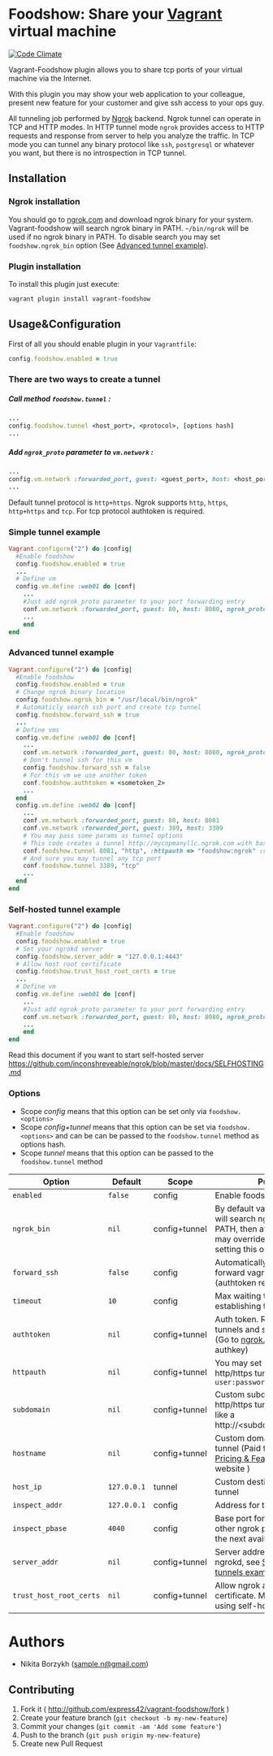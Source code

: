 # Foodshow: Share your [Vagrant](http://vagrantup.com) virtual machine

[![Code Climate](https://codeclimate.com/github/express42/vagrant-foodshow.png)](https://codeclimate.com/github/express42/vagrant-foodshow)

Vagrant-Foodshow plugin allows you to share tcp ports of your virtual machine via the Internet.

With this plugin you may show your web application to your colleague, present new feature for your customer and give ssh access to your ops guy.

All tunneling job performed by [Ngrok](http://ngrok.com) backend.
Ngrok tunnel can operate in TCP and HTTP modes. In HTTP tunnel mode `ngrok` provides access to HTTP requests and response from server to help you analyze the traffic. In TCP mode you can tunnel any binary protocol like `ssh`, `postgresql` or whatever you want, but there is no introspection in TCP tunnel.

## Installation

### Ngrok installation

You should go to [ngrok.com](http://ngrok.com) and download ngrok binary for your system. Vagrant-foodshow will search ngrok binary in PATH. `~/bin/ngrok` will be used if no ngrok binary in PATH. To disable search you may set `foodshow.ngrok_bin` option (See [Advanced tunnel example](#advanced-tunnel-example)).

### Plugin installation

To install this plugin just execute:

```bash
vagrant plugin install vagrant-foodshow
```

## Usage&Configuration

First of all you should enable plugin in your `Vagrantfile`:
```ruby
config.foodshow.enabled = true
```

### There are two ways to create a tunnel

##### Call method `foodshow.tunnel` :

```ruby
...
config.foodshow.tunnel <host_port>, <protocol>, [options hash]
...
```

##### Add `ngrok_proto` parameter to `vm.network` :

```ruby
...
config.vm.network :forwarded_port, guest: <guest_port>, host: <host_port>, ngrok_proto: "<protocol>"
...
```

Default tunnel protocol is `http+https`. Ngrok supports `http`, `https`, `http+https` and `tcp`. For tcp protocol authtoken is required.

### Simple tunnel example

```ruby
Vagrant.configure("2") do |config|
  #Enable foodshow
  config.foodshow.enabled = true
  ...
  # Define vm
  config.vm.define :web01 do |conf|
    ...
    #Just add ngrok_proto parameter to your port forwarding entry
    conf.vm.network :forwarded_port, guest: 80, host: 8080, ngrok_proto: "http+https"
    ...
    end
end
```

### Advanced tunnel example

```ruby
Vagrant.configure("2") do |config|
  #Enable foodshow
  config.foodshow.enabled = true
  # Change ngrok binary location
  config.foodshow.ngrok_bin = "/usr/local/bin/ngrok"
  # Automaticly search ssh port and create tcp tunnel
  config.foodshow.forward_ssh = true
  ...
  # Define vms
  config.vm.define :web01 do |conf|
    ...
    conf.vm.network :forwarded_port, guest: 80, host: 8080, ngrok_proto: "http+https"
    # Don't tunnel ssh for this vm
    config.foodshow.forward_ssh = false
    # For this vm we use another token
    conf.foodshow.authtoken = <sometoken_2>
    ...
  end
  config.vm.define :web02 do |conf|
    ...
    conf.vm.network :forwarded_port, guest: 80, host: 8081
    conf.vm.network :forwarded_port, guest: 389, host: 3389
    # You may pass some params as tunnel options
    # This code creates a tunnel http://mycopmanyllc.ngrok.com with basic auth
    conf.foodshow.tunnel 8081, "http", :httpauth => "foodshow:ngrok" :subdomain => "mycopmanyllc"
    # And sure you may tunnel any tcp port
    conf.foodshow.tunnel 3389, "tcp"
    ...
  end
end
```

### Self-hosted tunnel example

```ruby
Vagrant.configure("2") do |config|
  #Enable foodshow
  config.foodshow.enabled = true
  # Set your ngrokd server
  config.foodshow.server_addr = "127.0.0.1:4443"
  # Allow host root certificate
  config.foodshow.trust_host_root_certs = true
  ...
  # Define vm
  config.vm.define :web01 do |conf|
    ...
    #Just add ngrok_proto parameter to your port forwarding entry
    conf.vm.network :forwarded_port, guest: 80, host: 8080, ngrok_proto: "http+https"
    ...
    end
end
```
Read this document if you want to start self-hosted server https://github.com/inconshreveable/ngrok/blob/master/docs/SELFHOSTING.md
### Options

- Scope *config* means that this option can be set only via `foodshow.<options>`
- Scope *config+tunnel* means that this option can be set via `foodshow.<options>` and can be can be passed to the `foodshow.tunnel` method as options hash.
- Scope *tunnel* means that this option can be passed to the `foodshow.tunnel` method

Option | Default | Scope | Purpose
-------|---------|---------|--------
`enabled` | `false` |  config | Enable foodshow plugin
`ngrok_bin` | `nil` | config+tunnel |  By default vagrant-foodshow will search ngrok binary in PATH, then at ~/bin/ngrok. You may override this behavior by setting this option
`forward_ssh` | `false` | config | Automatically search and forward vagrant ssh guest port (authtoken required)
`timeout` | `10` | config | Max waiting time for establishing tunnel
`authtoken` | `nil` | config+tunnel | Auth token. Required for TCP tunnels and some functions (Go to [ngrok.com](http://ngrok.com) to get authkey)
`httpauth` | `nil` | config+tunnel | You may set basic auth for http/https tunnel. Format: `user:password`
`subdomain` | `nil` | config+tunnel | Custom subdomain for http/https tunnel. URL will be like a http://\<subdomain\>.ngrok.com
`hostname` | `nil` | config+tunnel | Custom domain for http/https tunnel (Paid feature, see [Pricing & Features](http://ngrok.com/features) on ngrok website )
`host_ip` | `127.0.0.1` | tunnel | Custom destination ip for tunnel
`inspect_addr` | `127.0.0.1` | config | Address for traffic inspection
`inspect_pbase` | `4040` | config | Base port for traffic inspection, other ngrok  processes will use the next available port
`server_addr` | `nil` | config+tunnel | Server address for self-hosted ngrokd, see [Self-hosted tunnels example](#self-hosted-tunnel-example)
`trust_host_root_certs` | `nil` | config+tunnel | Allow ngrok accept root server certificate. Must be `true` if you using self-hosted ngrokd

# Authors

* Nikita Borzykh (<sample.n@gmail.com>)

## Contributing

1. Fork it ( http://github.com/express42/vagrant-foodshow/fork )
2. Create your feature branch (`git checkout -b my-new-feature`)
3. Commit your changes (`git commit -am 'Add some feature'`)
4. Push to the branch (`git push origin my-new-feature`)
5. Create new Pull Request
